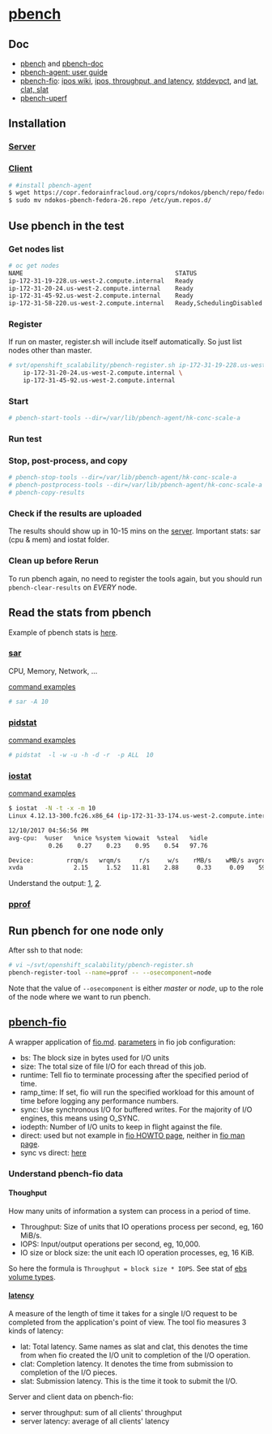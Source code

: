# [pbench](https://github.com/distributed-system-analysis/pbench)

## Doc

* [pbench](http://distributed-system-analysis.github.io/pbench/) and [pbench-doc](http://distributed-system-analysis.github.io/pbench/doc/)
* [pbench-agent: user guide](http://distributed-system-analysis.github.io/pbench/pbench-agent.html)
* [pbench-fio](https://github.com/distributed-system-analysis/pbench/blob/master/agent/bench-scripts/pbench-fio.md): [ipos wiki](https://en.wikipedia.org/wiki/IOPS), [ipos, throughput, and latency](http://searchsolidstatestorage.techtarget.com/definition/IOPS-Input-Output-Operations-Per-Second), [stddevpct](http://help.mastock.michelmontagne.com/Indicateurs/CustomIndicators/keywordshelp/customIndicsstdDevPct/index.html), and [lat, clat, slat](https://linux.die.net/man/1/fio)
* [pbench-uperf](https://github.com/distributed-system-analysis/pbench/blob/master/agent/bench-scripts/pbench-uperf.md)

## Installation

### [Server](http://distributed-system-analysis.github.io/pbench/doc/server/installation.html)
### [Client](http://distributed-system-analysis.github.io/pbench/doc/agent/installation.html)

```sh
# #install pbench-agent
$ wget https://copr.fedorainfracloud.org/coprs/ndokos/pbench/repo/fedora-26/ndokos-pbench-fedora-26.repo
$ sudo mv ndokos-pbench-fedora-26.repo /etc/yum.repos.d/
```

## Use pbench in the test

### Get nodes list

```sh
# oc get nodes
NAME                                          STATUS                     AGE       VERSION
ip-172-31-19-228.us-west-2.compute.internal   Ready                      9m        v1.6.1+5115d708d7
ip-172-31-20-24.us-west-2.compute.internal    Ready                      9m        v1.6.1+5115d708d7
ip-172-31-45-92.us-west-2.compute.internal    Ready                      9m        v1.6.1+5115d708d7
ip-172-31-58-220.us-west-2.compute.internal   Ready,SchedulingDisabled   9m        v1.6.1+5115d708d7
```

### Register
If run on master, register.sh will include itself automatically. So just list nodes other than master.

```sh
# svt/openshift_scalability/pbench-register.sh ip-172-31-19-228.us-west-2.compute.internal \
    ip-172-31-20-24.us-west-2.compute.internal \
    ip-172-31-45-92.us-west-2.compute.internal
```

### Start

```sh
# pbench-start-tools --dir=/var/lib/pbench-agent/hk-conc-scale-a
```

### Run test

### Stop, post-process, and copy

```sh
# pbench-stop-tools --dir=/var/lib/pbench-agent/hk-conc-scale-a
# pbench-postprocess-tools --dir=/var/lib/pbench-agent/hk-conc-scale-a
# pbench-copy-results
```

### Check if the results are uploaded

The results should show up in 10-15 mins on the [server](http://pbench.perf.lab.eng.bos.redhat.com/results/).
Important stats: sar (cpu & mem) and iostat folder.

### Clean up before Rerun
To run pbench again, no need to register the tools again, but you should run <code>pbench-clear-results</code> on _EVERY_ node.

## Read the stats from pbench

Example of pbench stats is [here](http://pbench.perf.lab.eng.bos.redhat.com/results/EC2::ip-172-31-58-220/).

### [sar](https://linux.die.net/man/1/sar)

CPU, Memory, Network, ...

[command examples](https://www.ibm.com/support/knowledgecenter/en/ssw_aix_61/com.ibm.aix.cmds5/sar.htm)

```sh
# sar -A 10
```

### [pidstat](https://linux.die.net/man/1/pidstat)

[command examples](http://www.thegeekstuff.com/2014/11/pidstat-examples/)

```sh
# pidstat  -l -w -u -h -d -r  -p ALL  10
```

### [iostat](https://linux.die.net/man/1/iostat)

[command examples](http://www.thegeekstuff.com/2011/07/iostat-vmstat-mpstat-examples/)

```sh
$ iostat  -N -t -x -m 10
Linux 4.12.13-300.fc26.x86_64 (ip-172-31-33-174.us-west-2.compute.internal) 	12/10/2017 	_x86_64_	(2 CPU)

12/10/2017 04:56:56 PM
avg-cpu:  %user   %nice %system %iowait  %steal   %idle
           0.26    0.27    0.23    0.95    0.54   97.76

Device:         rrqm/s   wrqm/s     r/s     w/s    rMB/s    wMB/s avgrq-sz avgqu-sz   await r_await w_await  svctm  %util
xvda              2.15     1.52   11.81    2.88     0.33     0.09    59.46     0.18   12.21    5.69   38.98   1.46   2.14
```

Understand the output: [1](https://coderwall.com/p/utc42q/understanding-iostat), [2](http://www.thegeekstuff.com/2011/07/iostat-vmstat-mpstat-examples/?utm_source=feedburner).


### [pprof](https://github.com/google/pprof)

## Run pbench for one node only

After ssh to that node:

```sh
# vi ~/svt/openshift_scalability/pbench-register.sh
pbench-register-tool --name=pprof -- --osecomponent=node
```

Note that the value of <code>--osecomponent</code> is either _master_ or _node_, up to the role
of the node where we want to run pbench.


## [pbench-fio](https://github.com/distributed-system-analysis/pbench/blob/master/agent/bench-scripts/pbench-fio.md)

A wrapper application of [fio.md](fio.md). [parameters](https://github.com/axboe/fio/blob/master/HOWTO) in fio job configuration:

* bs: The block size in bytes used for I/O units
* size: The total size of file I/O for each thread of this job.
* runtime: Tell fio to terminate processing after the specified period of time.
* ramp_time: If set, fio will run the specified workload for this amount of time before logging any performance numbers.
* sync: Use synchronous I/O for buffered writes. For the majority of I/O engines, this means using O_SYNC.
* iodepth: Number of I/O units to keep in flight against the file.
* direct: used but not example in [fio HOWTO page](https://github.com/axboe/fio/blob/master/HOWTO), neither in [fio man page](https://linux.die.net/man/1/fio).
* sync vs direct: [here](https://stackoverflow.com/questions/5055859/how-are-the-o-sync-and-o-direct-flags-in-open2-different-alike)

### Understand pbench-fio data

#### Thoughput
How many units of information a system can process in a period of time.

* Throughput: Size of units that IO operations process per second, eg, 160 MiB/s.
* IOPS: Input/output operations per second, eg, 10,000.
* IO size or block size: the unit each IO operation processes, eg, 16 KiB.

So here the formula is <code>Throughput = block size * IOPS</code>. See stat of [ebs volume types](http://docs.aws.amazon.com/AWSEC2/latest/UserGuide/EBSVolumeTypes.html).

#### [latency](http://searchstorage.techtarget.com/definition/IOPS-input-output-operations-per-second)
A measure of the length of time it takes for a single I/O request to be completed from the application's point of view. The tool fio measures 3 kinds of latency:

* lat: Total latency. Same names as slat and clat, this denotes the time from when fio created the I/O unit to completion of the I/O operation.
* clat: Completion latency. It denotes the time from submission to completion of the I/O pieces.
* slat: Submission latency. This is the time it took to submit the I/O.

Server and client data on pbench-fio:

* server throughput: sum of all clients' throughput
* server latency: average of all clients' latency
